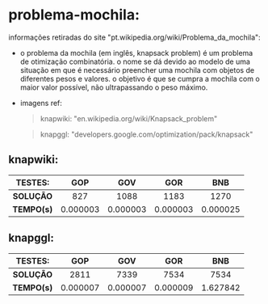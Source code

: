 # problema-mochila:

informações retiradas do site "pt.wikipedia.org/wiki/Problema_da_mochila":

- o problema da mochila (em inglês, knapsack problem) é um problema de otimização combinatória. o nome se dá devido ao modelo de uma situação em que é necessário preencher uma mochila com objetos de diferentes pesos e valores. o objetivo é que se cumpra a mochila com o maior valor possível, não ultrapassando o peso máximo.

- imagens ref:

  > knapwiki: "en.wikipedia.org/wiki/Knapsack_problem"

  > knapggl: "developers.google.com/optimization/pack/knapsack"

## knapwiki:

| TESTES: | GOP | GOV | GOR | BNB |
|:------------:|:----------:|:--------:|:---------:|:---------:|
| **SOLUÇÃO**  | 827       | 1088      | 1183      | 1270      |
| **TEMPO(s)** | 0.000003  | 0.000003  | 0.000003  | 0.000025  |

## knapggl:

| TESTES: | GOP | GOV | GOR | BNB |
|:------------:|:---------:|:---------:|:---------:|:---------:|
| **SOLUÇÃO**  | 2811      | 7339      | 7534      | 7534      |
| **TEMPO(s)** | 0.000007  | 0.000007  | 0.000009  | 1.627842  |
